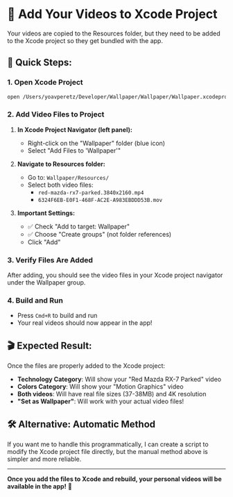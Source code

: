 # 📁 Add Your Videos to Xcode Project

Your videos are copied to the Resources folder, but they need to be added to the Xcode project so they get bundled with the app.

## 🎯 Quick Steps:

### 1. Open Xcode Project
```bash
open /Users/yoavperetz/Developer/Wallpaper/Wallpaper/Wallpaper.xcodeproj
```

### 2. Add Video Files to Project
1. **In Xcode Project Navigator (left panel):**
   - Right-click on the "Wallpaper" folder (blue icon)
   - Select "Add Files to 'Wallpaper'"

2. **Navigate to Resources folder:**
   - Go to: `Wallpaper/Resources/`
   - Select both video files:
     - `red-mazda-rx7-parked.3840x2160.mp4`
     - `6324F6EB-E0F1-468F-AC2E-A983EBDDD53B.mov`

3. **Important Settings:**
   - ✅ Check "Add to target: Wallpaper"
   - ✅ Choose "Create groups" (not folder references)
   - Click "Add"

### 3. Verify Files Are Added
After adding, you should see the video files in your Xcode project navigator under the Wallpaper group.

### 4. Build and Run
- Press `Cmd+R` to build and run
- Your real videos should now appear in the app!

## 🎬 Expected Result:

Once the files are properly added to the Xcode project:
- **Technology Category**: Will show your "Red Mazda RX-7 Parked" video
- **Colors Category**: Will show your "Motion Graphics" video
- **Both videos**: Will have real file sizes (37-38MB) and 4K resolution
- **"Set as Wallpaper"**: Will work with your actual video files!

## 🛠 Alternative: Automatic Method

If you want me to handle this programmatically, I can create a script to modify the Xcode project file directly, but the manual method above is simpler and more reliable.

---

**Once you add the files to Xcode and rebuild, your personal videos will be available in the app!** 🚀
